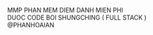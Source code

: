 MMP PHAN MEM DIEM DANH MIEN PHI <br>
DUOC CODE BOI SHUNGCHING ( FULL STACK )  <br>
@PHANHOAIAN <br>
